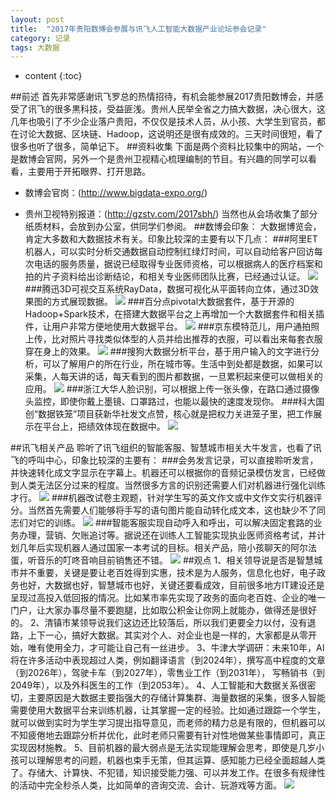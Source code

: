 ```yaml
---
layout: post
title:  "2017年贵阳数博会参展与讯飞人工智能大数据产业论坛参会记录"
category: 记录
tags: 大数据
---
```


* content
{:toc}

##前述 首先非常感谢讯飞罗总的热情招待，有机会能参展2017贵阳数博会，并感受了讯飞的很多黒科技，受益匪浅。贵州人民举全省之力搞大数据，决心很大，这几年也吸引了不少企业落户贵阳，不仅仅是技术人员，从小孩、大学生到官员，都在讨论大数据、区块链、Hadoop，这说明还是很有成效的。三天时间很短，看了很多也听了很多，简单记下。
##资料收集 下面是两个资料比较集中的网站，一个是数博会官网，另外一个是贵州卫视精心梳理编制的节目。有兴趣的同学可以看看，主要用于开拓眼界、打开思路。
  
* 数博会官岗：(http://www.bigdata-expo.org/)
  
* 贵州卫视特别报道：(http://gzstv.com/2017sbh/) 当然也从会场收集了部分纸质材料，会放到办公室，供同学们参阅。
##数博会印象： 大数据博览会，肯定大多数和大数据技术有关。印象比较深的主要有以下几点：
###阿里ET机器人，可以实时分析交通数据自动控制红绿灯时间，可以自动给客户回访每次电话的服务质量，据说已经取得专业医师资格，可以根据病人的医疗档案和拍的片子资料给出诊断结论，和相关专业医师团队比赛，已经通过认证。
![](https://raw.githubusercontent.com/shockw/shockw.github.io/master/img/20170615/1.jpg)
###腾迅3D可视交互系统RayData，数据可视化从平面转向立体，通过3D效果图的方式展现数据。
![](https://raw.githubusercontent.com/shockw/shockw.github.io/master/img/20170615/2.jpg)
###百分点pivotal大数据套件，基于开源的Hadoop+Spark技术，在搭建大数据平台之上再增加一个大数据套件和相关插件，让用户非常方便地使用大数据平台。
![](https://raw.githubusercontent.com/shockw/shockw.github.io/master/img/20170615/3.jpg)
###京东模特范儿，用户通拍照上传，比对照片寻找类似体型的人员并给出推荐的衣服，可以看出来每套衣服穿在身上的效果。
![](https://raw.githubusercontent.com/shockw/shockw.github.io/master/img/20170615/4.jpg)
###搜狗大数据分析平台，基于用户输入的文字进行分析，可以了解用户的所在行业，所在城市等。生活中到处都是数据，如果可以采集，人每天讲的话，每天看到的图片都数据，一旦累积起来便可以做相关的应用。
![](https://raw.githubusercontent.com/shockw/shockw.github.io/master/img/20170615/5.jpg)
###浙江大华人脸识别，可以根据上传一张头像，在路口通过摄像头监控，即使你戴上墨镜、口罩路过，也能以最快的速度发现你。
###科大国创“数据铁笼”项目获新华社发文点赞，核心就是把权力关进笼子里，把工作展示在平台上，把绩效体现在数据中。
![](https://raw.githubusercontent.com/shockw/shockw.github.io/master/img/20170615/6.jpg)

##讯飞相关产品 聆听了讯飞组织的智能客服、智慧城市相关大牛发言，也看了讯飞的呼叫中心，印象比较深的主要有：
###会务发言记录，可以直接聆听发言，并快速转化成文字显示在字幕上。机器还可以根据你的音频记录模仿发言，已经做到人类无法区分过来的程度。当然很多方言的识别还需要人们对机器进行强化训练才行。
![](https://raw.githubusercontent.com/shockw/shockw.github.io/master/img/20170615/7.jpg)
###机器改试卷主观题，针对学生写的英文作文或中文作文实行机器评分。当然首先需要人们能够将手写的语句图片能自动转化成文本，这也缺少不了同志们对它的训练。
![](https://raw.githubusercontent.com/shockw/shockw.github.io/master/img/20170615/8.jpg)
###智能客服实现自动呼入和呼出，可以解决固定套路的业务办理，营销、欠账追讨等。据说还在训练人工智能实现执业医师资格考试，并计划几年后实现机器人通过国家一本考试的目标。相关产品，陪小孩聊天的阿尔法蛋，听音乐的叮咚音响目前销售还不错。
![](https://raw.githubusercontent.com/shockw/shockw.github.io/master/img/20170615/9.jpg)
##观点 1、相关领导说是否是智慧城市并不重要，关键是要让老百姓得到实惠，技术是为人服务，信息化也好，电子政务也好，大数据也好，智慧城市也好，关键还要看成效，目前很多地方IT建设还是呈现过高投入低回报的情况。比如某市率先实现了政务的面向老百姓、企业的唯一门户，让大家办事尽量不要跑腿，比如取公积金让你网上就能办，做得还是很好的。 2、清镇市某领导说我们这边还比较落后，所以我们更要全力以付，没有退路，上下一心，搞好大数据。其实对个人、对企业也是一样的，大家都是从零开始，唯有使用全力，才可能让自己有一丝进步。 3、牛津大学调研：未来10年，AI将在许多活动中表现超过人类，例如翻译语言（到2024年），撰写高中程度的文章（到2026年），驾驶卡车（到2027年），零售业工作（到2031年）， 写畅销书（到2049年），以及外科医生的工作（到2053年）。 4、人工智能和大数据关系很密切，主要原因是大数据主要指强大的存储计算集群、海量数据的采集，很多人智能需要使用大数据平台来训练机器，让其掌握一定的经验。比如通过跟踪一个学生，就可以做到实时为学生学习提出指导意见，而老师的精力总是有限的，但机器可以不知疲倦地去跟踪分析并优化，此时老师只需要有针对性地做某些事情即可，真正实现因材施教。 5、目前机器的最大弱点是无法实现能理解会思考，即使是几岁小孩可以理解思考的问题，机器也束手无策，但其运算、感知能力已经全面超越人类了。存储大、计算快、不犯错，知识接受能力强、可以并发工作。在很多有规律性的活动中完全秒杀人类，比如简单的咨询交流、会计、玩游戏等方面。
![](https://raw.githubusercontent.com/shockw/shockw.github.io/master/img/20170615/20.jpg)  